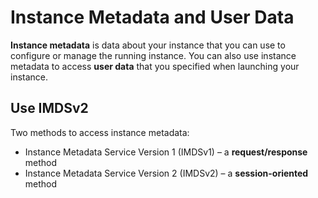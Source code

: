 # Instance Metadata and User Data
**Instance metadata** is data about your instance that you can use to configure or manage the running instance.
You can also use instance metadata to access **user data** that you specified when launching your instance.



## Use IMDSv2
Two methods to access instance metadata:
 - Instance Metadata Service Version 1 (IMDSv1) – a **request/response** method
 - Instance Metadata Service Version 2 (IMDSv2) – a **session-oriented** method
<!--stackedit_data:
eyJoaXN0b3J5IjpbNjg2MTkyOTc2LC02MjY0Njg3MzNdfQ==
-->